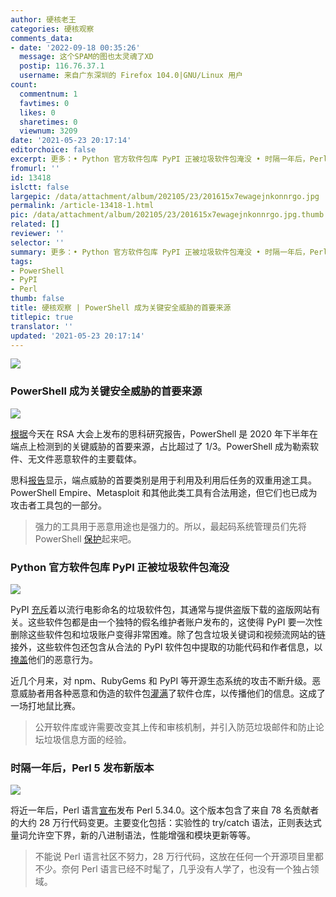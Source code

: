 ```yaml
---
author: 硬核老王
categories: 硬核观察
comments_data:
- date: '2022-09-18 00:35:26'
  message: 这个SPAM的图也太灵魂了XD
  postip: 116.76.37.1
  username: 来自广东深圳的 Firefox 104.0|GNU/Linux 用户
count:
  commentnum: 1
  favtimes: 0
  likes: 0
  sharetimes: 0
  viewnum: 3209
date: '2021-05-23 20:17:14'
editorchoice: false
excerpt: 更多：• Python 官方软件包库 PyPI 正被垃圾软件包淹没 • 时隔一年后，Perl 5 发布新版本
fromurl: ''
id: 13418
islctt: false
largepic: /data/attachment/album/202105/23/201615x7ewagejnkonnrgo.jpg
permalink: /article-13418-1.html
pic: /data/attachment/album/202105/23/201615x7ewagejnkonnrgo.jpg.thumb.jpg
related: []
reviewer: ''
selector: ''
summary: 更多：• Python 官方软件包库 PyPI 正被垃圾软件包淹没 • 时隔一年后，Perl 5 发布新版本
tags:
- PowerShell
- PyPI
- Perl
thumb: false
title: 硬核观察 | PowerShell 成为关键安全威胁的首要来源
titlepic: true
translator: ''
updated: '2021-05-23 20:17:14'
---
```


![](/data/attachment/album/202105/23/201615x7ewagejnkonnrgo.jpg)


### PowerShell 成为关键安全威胁的首要来源


![](/data/attachment/album/202105/23/201623e79ol49jw7hh74c0.jpg)


[根据](https://www.esecurityplanet.com/threats/powershell-source-of-third-of-critical-security-threats/)今天在 RSA 大会上发布的思科研究报告，PowerShell 是 2020 年下半年在端点上检测到的关键威胁的首要来源，占比超过了 1/3。PowerShell 成为勒索软件、无文件恶意软件的主要载体。


思科[报告](https://www.cisco.com/c/en/us/products/security/endpoint-security-outcomes-study.html)显示，端点威胁的首要类别是用于利用及利用后任务的双重用途工具。PowerShell Empire、Metasploit 和其他此类工具有合法用途，但它们也已成为攻击者工具包的一部分。



> 
> 强力的工具用于恶意用途也是强力的。所以，最起码系统管理员们先将 PowerShell [保护](https://www.esecurityplanet.com/threats/powershell-source-of-third-of-critical-security-threats/)起来吧。
> 
> 
> 


### Python 官方软件包库 PyPI 正被垃圾软件包淹没


![](/data/attachment/album/202105/23/201644szjq4q4qf7qttyc5.jpg)


PyPI [充斥](https://www.bleepingcomputer.com/news/security/spammers-flood-pypi-with-pirated-movie-links-and-bogus-packages/)着以流行电影命名的垃圾软件包，其通常与提供盗版下载的盗版网站有关。这些软件包都是由一个独特的假名维护者账户发布的，这使得 PyPI 要一次性删除这些软件包和垃圾账户变得非常困难。除了包含垃圾关键词和视频流网站的链接外，这些软件包还包含从合法的 PyPI 软件包中提取的功能代码和作者信息，以[掩盖](https://www.bleepingcomputer.com/news/security/new-linux-macos-malware-hidden-in-fake-browserify-npm-package/)他们的恶意行为。


近几个月来，对 npm、RubyGems 和 PyPI 等开源生态系统的攻击不断升级。恶意威胁者用各种恶意和伪造的软件包[灌满](https://blog.sonatype.com/pypi-and-npm-flooded-with-over-5000-dependency-confusion-copycats)了软件仓库，以传播他们的信息。这成了一场打地鼠比赛。



> 
> 公开软件库或许需要改变其上传和审核机制，并引入防范垃圾邮件和防止论坛垃圾信息方面的经验。
> 
> 
> 


### 时隔一年后，Perl 5 发布新版本


![](/data/attachment/album/202105/23/201703h1yaotwaoy8zwbyo.jpg)


将近一年后，Perl 语言[宣布](https://www.nntp.perl.org/group/perl.perl5.porters/2021/05/msg260110.html)发布 Perl 5.34.0。这个版本包含了来自 78 名贡献者的大约 28 万行代码变更。主要变化包括：实验性的 try/catch 语法，正则表达式量词允许空下界，新的八进制语法，性能增强和模块更新等等。



> 
> 不能说 Perl 语言社区不努力，28 万行代码，这放在任何一个开源项目里都不少。奈何 Perl 语言已经不时髦了，几乎没有人学了，也没有一个独占领域。
> 
> 
>